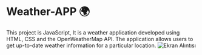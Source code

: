 # Weather-APP 🌍

This project is JavaScript,
It is a weather application developed using HTML, CSS and the OpenWeatherMap API. The application allows users to get up-to-date weather information for a particular location.
![Ekran Alıntısı](https://github.com/akadir8/Weather-APP/assets/109678256/1ba89ed0-ddfc-4e35-af13-ef80794b7533)
